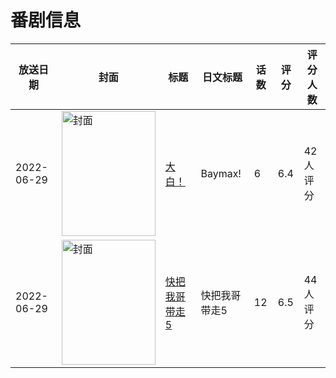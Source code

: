 # 番剧信息

|放送日期|封面|标题|日文标题|话数|评分|评分人数|
|---|---|---|---|---|---|---|
|2022-06-29|<img src="//lain.bgm.tv/pic/cover/c/0f/79/345596_P2Nn3.jpg" alt="封面" style="width:150px;height:200px;object-fit:cover;">|[大白！](https://bangumi.tv/subject/345596)|Baymax!|6|6.4|42人评分|
|2022-06-29|<img src="//lain.bgm.tv/pic/cover/c/73/bc/345805_v0ccT.jpg" alt="封面" style="width:150px;height:200px;object-fit:cover;">|[快把我哥带走5](https://bangumi.tv/subject/345805)|快把我哥带走5|12|6.5|44人评分|
